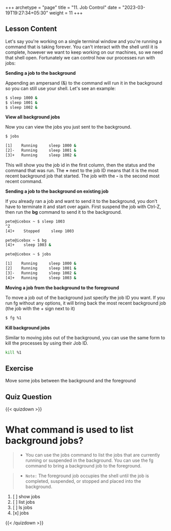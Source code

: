 +++
archetype = "page"
title = "11. Job Control"
date = "2023-03-19T19:27:34+05:30"
weight = 11
+++

## Lesson Content

Let's say you're working on a single terminal window and you're running a command that is taking forever. You can't interact with the shell until it is complete, however we want to keep working on our machines, so we need that shell open. Fortunately we can control how our processes run with jobs: 

**Sending a job to the background**

Appending an ampersand (&) to the command will run it in the background so you can still use your shell. Let's see an example:

```bash
$ sleep 1000 &
$ sleep 1001 &
$ sleep 1002 &
```

**View all background jobs**

Now you can view the jobs you just sent to the background.

```bash
$ jobs

[1]    Running     sleep 1000 &
[2]-   Running     sleep 1001 &
[3]+   Running     sleep 1002 &

```

This will show you the job id in the first column, then the status and the command that was run. The **+** next to the job ID means that it is the most recent background job that started. The job with the **-** is the second most recent command.

**Sending a job to the background on existing job**

If you already ran a job and want to send it to the background, you don't have to terminate it and start over again. First suspend the job with Ctrl-Z, then run the **bg** command to send it to the background.

```bash
pete@icebox ~ $ sleep 1003
^Z
[4]+    Stopped     sleep 1003

pete@icebox ~ $ bg
[4]+    sleep 1003 &

pete@icebox ~ $ jobs

[1]    Running     sleep 1000 &
[2]    Running     sleep 1001 &
[3]-   Running     sleep 1002 &
[4]+   Running     sleep 1003 &
```

**Moving a job from the background to the foreground**

To move a job out of the background just specify the job ID you want. If you run fg without any options, it will bring back the most recent background job (the job with the + sign next to it)

```bash
$ fg %1
```

**Kill background jobs**

Similar to moving jobs out of the background, you can use the same form to kill the processes by using their Job ID.

```bash
kill %1
```

## Exercise

Move some jobs between the background and the foreground

## Quiz Question

{{< quizdown >}}

# What command is used to list background jobs?

> - You can use the jobs command to list the jobs that are currently running or suspended in the background. You can use the fg command to bring a background job to the foreground. 

> - ```Note:``` The foreground job occupies the shell until the job is completed, suspended, or stopped and placed into the background.

1. [ ] show jobs
2. [ ] list jobs
3. [ ] ls jobs
4. [x] jobs

{{< /quizdown >}}
